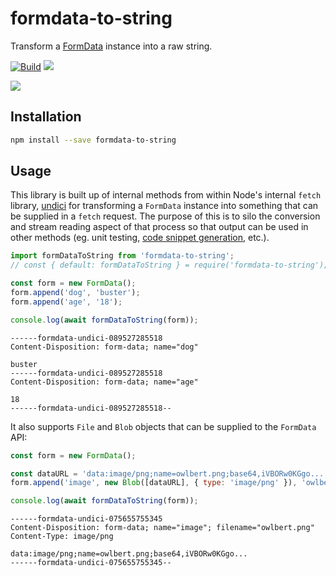 # formdata-to-string

Transform a [FormData](https://developer.mozilla.org/en-US/docs/Web/API/FormData) instance into a raw string.

[![Build](https://github.com/readmeio/formdata-to-string/workflows/CI/badge.svg)](https://github.com/readmeio/formdata-to-string/) [![](https://img.shields.io/npm/v/formdata-to-string)](https://npm.im/formdata-to-string)

[![](https://d3vv6lp55qjaqc.cloudfront.net/items/1M3C3j0I0s0j3T362344/Untitled-2.png)](https://readme.io)

## Installation

```sh
npm install --save formdata-to-string
```

## Usage

This library is built up of internal methods from within Node's internal `fetch` library, [undici](https://github.com/nodejs/undici) for transforming a `FormData` instance into something that can be supplied in a `fetch` request. The purpose of this is to silo the conversion and stream reading aspect of that process so that output can be used in other methods (eg. unit testing, [code snippet generation](https://npm.im/@readme/httpsnippet), etc.).

```js
import formDataToString from 'formdata-to-string';
// const { default: formDataToString } = require('formdata-to-string');

const form = new FormData();
form.append('dog', 'buster');
form.append('age', '18');

console.log(await formDataToString(form));
```

```
------formdata-undici-089527285518
Content-Disposition: form-data; name="dog"

buster
------formdata-undici-089527285518
Content-Disposition: form-data; name="age"

18
------formdata-undici-089527285518--
```

It also supports `File` and `Blob` objects that can be supplied to the `FormData` API:

```js
const form = new FormData();

const dataURL = 'data:image/png;name=owlbert.png;base64,iVBORw0KGgo...';
form.append('image', new Blob([dataURL], { type: 'image/png' }), 'owlbert.png');

console.log(await formDataToString(form));
```

```
------formdata-undici-075655755345
Content-Disposition: form-data; name="image"; filename="owlbert.png"
Content-Type: image/png

data:image/png;name=owlbert.png;base64,iVBORw0KGgo...
------formdata-undici-075655755345--
```

